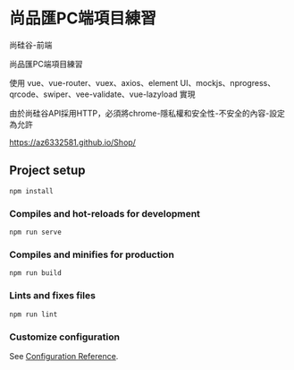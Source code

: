 # 尚品匯PC端項目練習

尚硅谷-前端

尚品匯PC端項目練習

使用 vue、vue-router、vuex、axios、element UI、mockjs、nprogress、
qrcode、swiper、vee-validate、vue-lazyload 實現

由於尚硅谷API採用HTTP，必須將chrome-隱私權和安全性-不安全的內容-設定為允許

https://az6332581.github.io/Shop/
## Project setup
```
npm install
```

### Compiles and hot-reloads for development
```
npm run serve
```

### Compiles and minifies for production
```
npm run build
```

### Lints and fixes files
```
npm run lint
```

### Customize configuration
See [Configuration Reference](https://cli.vuejs.org/config/).
